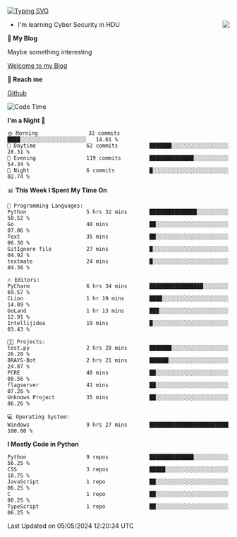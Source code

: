 [![Typing SVG](https://readme-typing-svg.herokuapp.com?font=Fira+Code&pause=1000&random=false&width=450&height=60&lines=Hello+%F0%9F%91%8B%F0%9F%8F%BB;I'm+JBNRZ)](https://git.io/typing-svg)

<a href="#">
  <img align="right" src="https://github-readme-stats.vercel.app/api?username=JBNRZ&show_icons=true&bg_color=15,f2f7fd,E0EAFC" />
</a>

- I'm learning Cyber Security in HDU

 **🌱 My Blog**

Maybe something interesting

[Welcome to my Blog](https://jbnrz.com.cn/)

 **💬 Reach me** 

[Github](https://github.com/JBNRZ)


<!--START_SECTION:waka-->
![Code Time](http://img.shields.io/badge/Code%20Time-444%20hrs%2022%20mins-blue)

**I'm a Night 🦉** 

```text
🌞 Morning                32 commits          ████░░░░░░░░░░░░░░░░░░░░░   14.61 % 
🌆 Daytime                62 commits          ███████░░░░░░░░░░░░░░░░░░   28.31 % 
🌃 Evening                119 commits         ██████████████░░░░░░░░░░░   54.34 % 
🌙 Night                  6 commits           █░░░░░░░░░░░░░░░░░░░░░░░░   02.74 % 
```


📊 **This Week I Spent My Time On** 

```text
💬 Programming Languages: 
Python                   5 hrs 32 mins       ███████████████░░░░░░░░░░   58.52 % 
Go                       40 mins             ██░░░░░░░░░░░░░░░░░░░░░░░   07.06 % 
Text                     35 mins             ██░░░░░░░░░░░░░░░░░░░░░░░   06.30 % 
GitIgnore file           27 mins             █░░░░░░░░░░░░░░░░░░░░░░░░   04.92 % 
textmate                 24 mins             █░░░░░░░░░░░░░░░░░░░░░░░░   04.36 % 

🔥 Editors: 
PyCharm                  6 hrs 34 mins       █████████████████░░░░░░░░   69.57 % 
CLion                    1 hr 19 mins        ████░░░░░░░░░░░░░░░░░░░░░   14.09 % 
GoLand                   1 hr 13 mins        ███░░░░░░░░░░░░░░░░░░░░░░   12.91 % 
Intellijidea             19 mins             █░░░░░░░░░░░░░░░░░░░░░░░░   03.43 % 

🐱‍💻 Projects: 
test.py                  2 hrs 28 mins       ███████░░░░░░░░░░░░░░░░░░   26.20 % 
0RAYS-Bot                2 hrs 21 mins       ██████░░░░░░░░░░░░░░░░░░░   24.87 % 
PCRE                     48 mins             ██░░░░░░░░░░░░░░░░░░░░░░░   08.56 % 
flagserver               41 mins             ██░░░░░░░░░░░░░░░░░░░░░░░   07.26 % 
Unknown Project          35 mins             ██░░░░░░░░░░░░░░░░░░░░░░░   06.26 % 

💻 Operating System: 
Windows                  9 hrs 27 mins       █████████████████████████   100.00 % 
```

**I Mostly Code in Python** 

```text
Python                   9 repos             ██████████████░░░░░░░░░░░   56.25 % 
CSS                      3 repos             █████░░░░░░░░░░░░░░░░░░░░   18.75 % 
JavaScript               1 repo              ██░░░░░░░░░░░░░░░░░░░░░░░   06.25 % 
C                        1 repo              ██░░░░░░░░░░░░░░░░░░░░░░░   06.25 % 
TypeScript               1 repo              ██░░░░░░░░░░░░░░░░░░░░░░░   06.25 % 
```




 Last Updated on 05/05/2024 12:20:34 UTC
<!--END_SECTION:waka-->
